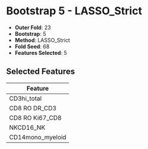 # Bootstrap 5 - LASSO_Strict

- **Outer Fold**: 23
- **Bootstrap**: 5
- **Method**: LASSO_Strict
- **Fold Seed**: 68
- **Features Selected**: 5

## Selected Features

| Feature |
|---------|
| CD3hi_total |
| CD8 RO DR_CD3 |
| CD8 RO Ki67_CD8 |
| NKCD16_NK |
| CD14mono_myeloid |
